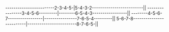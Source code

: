 ------------------------2-3-4-5-|5-4-3-2-------------------------||
----------------3-4-5-6---------|--------6-5-4-3-----------------||
--------4-5-6-7-----------------|----------------7-6-5-4---------||
5-6-7-8-------------------------|------------------------8-7-6-5-||